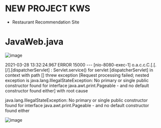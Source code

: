 # NEW PROJECT KWS
* Restaurant Recommendation Site

# JavaWeb.java

 
![image](https://user-images.githubusercontent.com/66135779/112742500-f7970480-8fc9-11eb-858c-8438d1aff1ba.png)


2021-03-28 13:32:24.967 ERROR 15000 --- [nio-8080-exec-1] o.a.c.c.C.[.[.[/].[dispatcherServlet]    : Servlet.service() for servlet [dispatcherServlet] in context with path [] threw exception [Request processing failed; nested exception is java.lang.IllegalStateException: No primary or single public constructor found for interface java.awt.print.Pageable - and no default constructor found either] with root cause

java.lang.IllegalStateException: No primary or single public constructor found for interface java.awt.print.Pageable - and no default constructor found either
	
![image](https://user-images.githubusercontent.com/66135779/112742514-20b79500-8fca-11eb-9863-0e323c272bd2.png)
